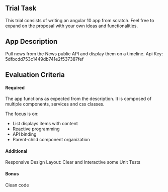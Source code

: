 ## Trial Task

This trial consists of writing an angular 10 app from scratch. Feel free to expand on the proposal with your own ideas and functionalities.

## App Description

Pull news from the News public API and display them on a timeline.
Api Key: 5dfbcdd753c1449db741e2f537387fef

## Evaluation Criteria

#### Required

The app functions as expected from the description. It is composed of multiple components, services and css classes.

The focus is on:
- List displays items with content
- Reactive programming
- API binding
- Parent-child component organization

#### Additional

Responsive Design
Layout: Clear and Interactive
some Unit Tests

#### Bonus

Clean code
